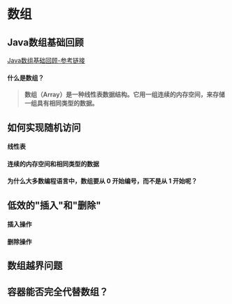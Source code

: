 # 数组


## Java数组基础回顾
[Java数组基础回顾-参考链接](https://hansiyuan.top/%E5%90%8E%E7%AB%AF/Java/Java%E5%9F%BA%E7%A1%80/002%E6%95%B0%E7%BB%84.html)
#### 什么是数组？
> **数组（Array）是一种线性表数据结构。它用一组连续的内存空间，来存储一组具有相同类型的数据。**
## 如何实现随机访问

#### 线性表
#### 连续的内存空间和相同类型的数据
#### 为什么大多数编程语言中，数组要从 0 开始编号，而不是从 1 开始呢？

## 低效的"插入"和"删除"

#### 插入操作
#### 删除操作

## 数组越界问题



## 容器能否完全代替数组？




<Valine></Valine>